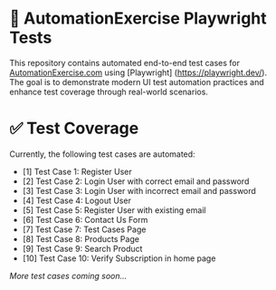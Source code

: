 # 🧪 AutomationExercise Playwright Tests

This repository contains automated end-to-end test cases for [AutomationExercise.com](https://www.automationexercise.com/) using [Playwright] (https://playwright.dev/).  
The goal is to demonstrate modern UI test automation practices and enhance test coverage through real-world scenarios.

# ✅ Test Coverage

Currently, the following test cases are automated:

- [1] Test Case 1: Register User
- [2] Test Case 2: Login User with correct email and password
- [3] Test Case 3: Login User with incorrect email and password
- [4] Test Case 4: Logout User
- [5] Test Case 5: Register User with existing email
- [6] Test Case 6: Contact Us Form
- [7] Test Case 7: Test Cases Page
- [8] Test Case 8: Products Page
- [9] Test Case 9: Search Product
- [10] Test Case 10: Verify Subscription in home page

*More test cases coming soon...*

